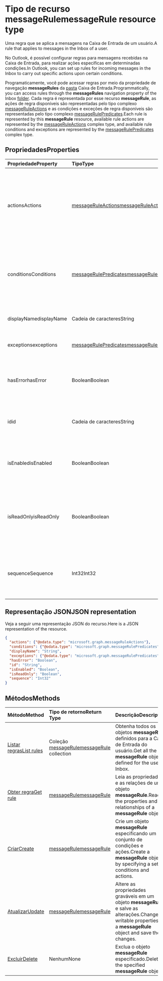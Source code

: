 # <a name="messagerule-resource-type"></a><span data-ttu-id="bb571-101">Tipo de recurso messageRule</span><span class="sxs-lookup"><span data-stu-id="bb571-101">messageRule resource type</span></span>


<span data-ttu-id="bb571-102">Uma regra que se aplica a mensagens na Caixa de Entrada de um usuário.</span><span class="sxs-lookup"><span data-stu-id="bb571-102">A rule that applies to messages in the Inbox of a user.</span></span>

<span data-ttu-id="bb571-103">No Outlook, é possível configurar regras para mensagens recebidas na Caixa de Entrada, para realizar ações específicas em determinadas condições.</span><span class="sxs-lookup"><span data-stu-id="bb571-103">In Outlook, you can set up rules for incoming messages in the Inbox to carry out specific actions upon certain conditions.</span></span> 

<span data-ttu-id="bb571-104">Programaticamente, você pode acessar regras por meio da propriedade de navegação **messageRules** da [pasta](mailfolder.md) Caixa de Entrada.</span><span class="sxs-lookup"><span data-stu-id="bb571-104">Programmatically, you can access rules through the **messageRules** navigation property of the Inbox [folder](mailfolder.md).</span></span> <span data-ttu-id="bb571-105">Cada regra é representada por esse recurso **messageRule**, as ações de regra disponíveis são representadas pelo tipo complexo [messageRuleActions](messageruleactions.md) e as condições e exceções de regra disponíveis são representadas pelo tipo complexo [messageRulePredicates](messagerulepredicates.md).</span><span class="sxs-lookup"><span data-stu-id="bb571-105">Each rule is represented by this **messageRule** resource, available rule actions are represented by the [messageRuleActions](messageruleactions.md) complex type, and available rule conditions and exceptions are represented by the [messageRulePredicates](messagerulepredicates.md) complex type.</span></span>


## <a name="properties"></a><span data-ttu-id="bb571-106">Propriedades</span><span class="sxs-lookup"><span data-stu-id="bb571-106">Properties</span></span>
| <span data-ttu-id="bb571-107">Propriedade</span><span class="sxs-lookup"><span data-stu-id="bb571-107">Property</span></span>     | <span data-ttu-id="bb571-108">Tipo</span><span class="sxs-lookup"><span data-stu-id="bb571-108">Type</span></span>   |<span data-ttu-id="bb571-109">Descrição</span><span class="sxs-lookup"><span data-stu-id="bb571-109">Description</span></span>|
|:---------------|:--------|:----------|
| <span data-ttu-id="bb571-110">actions</span><span class="sxs-lookup"><span data-stu-id="bb571-110">Actions</span></span> | [<span data-ttu-id="bb571-111">messageRuleActions</span><span class="sxs-lookup"><span data-stu-id="bb571-111">messageRuleActions</span></span>](messageruleactions.md) | <span data-ttu-id="bb571-112">Ações a serem realizadas em uma mensagem quando as condições correspondentes forem atendidas.</span><span class="sxs-lookup"><span data-stu-id="bb571-112">Actions to be taken on a message when the corresponding conditions are fulfilled.</span></span> |
| <span data-ttu-id="bb571-113">conditions</span><span class="sxs-lookup"><span data-stu-id="bb571-113">Conditions</span></span> | [<span data-ttu-id="bb571-114">messageRulePredicates</span><span class="sxs-lookup"><span data-stu-id="bb571-114">messageRulePredicates</span></span>](messagerulepredicates.md) | <span data-ttu-id="bb571-115">Condições que, quando atendidas, acionarão as ações correspondentes dessa regra.</span><span class="sxs-lookup"><span data-stu-id="bb571-115">Conditions that when fulfilled, will trigger the corresponding actions for that rule.</span></span> |
| <span data-ttu-id="bb571-116">displayName</span><span class="sxs-lookup"><span data-stu-id="bb571-116">displayName</span></span> | <span data-ttu-id="bb571-117">Cadeia de caracteres</span><span class="sxs-lookup"><span data-stu-id="bb571-117">String</span></span> | <span data-ttu-id="bb571-118">O nome de exibição da regra.</span><span class="sxs-lookup"><span data-stu-id="bb571-118">The name of the new formatting rule.</span></span> |
| <span data-ttu-id="bb571-119">exceptions</span><span class="sxs-lookup"><span data-stu-id="bb571-119">exceptions</span></span> | [<span data-ttu-id="bb571-120">messageRulePredicates</span><span class="sxs-lookup"><span data-stu-id="bb571-120">messageRulePredicates</span></span>](messagerulepredicates.md) | <span data-ttu-id="bb571-121">Condições de exceção para a regra.</span><span class="sxs-lookup"><span data-stu-id="bb571-121">Exception conditions for the rule.</span></span> |
| <span data-ttu-id="bb571-122">hasError</span><span class="sxs-lookup"><span data-stu-id="bb571-122">hasError</span></span> | <span data-ttu-id="bb571-123">Boolean</span><span class="sxs-lookup"><span data-stu-id="bb571-123">Boolean</span></span> | <span data-ttu-id="bb571-124">Indica se a regra está em uma condição de erro.</span><span class="sxs-lookup"><span data-stu-id="bb571-124">Indicates whether the rule is in an error condition.</span></span> <span data-ttu-id="bb571-125">Somente leitura.</span><span class="sxs-lookup"><span data-stu-id="bb571-125">Read-only.</span></span> |
| <span data-ttu-id="bb571-126">id</span><span class="sxs-lookup"><span data-stu-id="bb571-126">id</span></span> |<span data-ttu-id="bb571-127">Cadeia de caracteres</span><span class="sxs-lookup"><span data-stu-id="bb571-127">String</span></span>|<span data-ttu-id="bb571-128">O identificador exclusivo da regra.</span><span class="sxs-lookup"><span data-stu-id="bb571-128">The unique identifier of the rule.</span></span> <span data-ttu-id="bb571-129">Somente leitura.</span><span class="sxs-lookup"><span data-stu-id="bb571-129">Read-only.</span></span>|
| <span data-ttu-id="bb571-130">isEnabled</span><span class="sxs-lookup"><span data-stu-id="bb571-130">isEnabled</span></span> | <span data-ttu-id="bb571-131">Boolean</span><span class="sxs-lookup"><span data-stu-id="bb571-131">Boolean</span></span> | <span data-ttu-id="bb571-132">Indica se a regra está habilitada para ser aplicada a mensagens.</span><span class="sxs-lookup"><span data-stu-id="bb571-132">Indicates whether the rule is enabled to be applied to messages.</span></span> |
| <span data-ttu-id="bb571-133">isReadOnly</span><span class="sxs-lookup"><span data-stu-id="bb571-133">isReadOnly</span></span> | <span data-ttu-id="bb571-134">Boolean</span><span class="sxs-lookup"><span data-stu-id="bb571-134">Boolean</span></span> | <span data-ttu-id="bb571-135">Indica se a regra é somente leitura e não pode ser modificada ou excluída pelas regras da API REST.</span><span class="sxs-lookup"><span data-stu-id="bb571-135">Indicates if the rule is read-only and cannot be modified or deleted by the rules REST API.</span></span> |
| <span data-ttu-id="bb571-136">sequence</span><span class="sxs-lookup"><span data-stu-id="bb571-136">Sequence</span></span> | <span data-ttu-id="bb571-137">Int32</span><span class="sxs-lookup"><span data-stu-id="bb571-137">Int32</span></span> | <span data-ttu-id="bb571-138">Indica a ordem em que a regra é executada, entre outras regras.</span><span class="sxs-lookup"><span data-stu-id="bb571-138">Indicates the order in which the rule is executed, among other rules.</span></span> |


## <a name="json-representation"></a><span data-ttu-id="bb571-139">Representação JSON</span><span class="sxs-lookup"><span data-stu-id="bb571-139">JSON representation</span></span>
<span data-ttu-id="bb571-140">Veja a seguir uma representação JSON do recurso.</span><span class="sxs-lookup"><span data-stu-id="bb571-140">Here is a JSON representation of the resource.</span></span>

<!-- {
  "blockType": "resource",
  "optionalProperties": [
   ],
  "@odata.type": "microsoft.graph.messageRule"
}-->

```json
{
  "actions": {"@odata.type": "microsoft.graph.messageRuleActions"},
  "conditions": {"@odata.type": "microsoft.graph.messageRulePredicates"},
  "displayName": "String",
  "exceptions": {"@odata.type": "microsoft.graph.messageRulePredicates"},
  "hasError": "Boolean",
  "id": "String",
  "isEnabled": "Boolean",
  "isReadOnly": "Boolean",
  "sequence": "Int32"
}

```

## <a name="methods"></a><span data-ttu-id="bb571-141">Métodos</span><span class="sxs-lookup"><span data-stu-id="bb571-141">Methods</span></span>
| <span data-ttu-id="bb571-142">Método</span><span class="sxs-lookup"><span data-stu-id="bb571-142">Method</span></span>           | <span data-ttu-id="bb571-143">Tipo de retorno</span><span class="sxs-lookup"><span data-stu-id="bb571-143">Return Type</span></span>    |<span data-ttu-id="bb571-144">Descrição</span><span class="sxs-lookup"><span data-stu-id="bb571-144">Description</span></span>|
|:---------------|:--------|:----------|
|[<span data-ttu-id="bb571-145">Listar regras</span><span class="sxs-lookup"><span data-stu-id="bb571-145">List rules</span></span>](../api/mailfolder_list_messagerules.md) | <span data-ttu-id="bb571-146">Coleção [messageRule](messagerule.md)</span><span class="sxs-lookup"><span data-stu-id="bb571-146">[messageRule](messagerule.md) collection</span></span> |<span data-ttu-id="bb571-147">Obtenha todos os objetos **messageRule** definidos para a Caixa de Entrada do usuário.</span><span class="sxs-lookup"><span data-stu-id="bb571-147">Get all the **messageRule** objects defined for the user's Inbox.</span></span>|
|[<span data-ttu-id="bb571-148">Obter regra</span><span class="sxs-lookup"><span data-stu-id="bb571-148">Get rule</span></span>](../api/messagerule_get.md) | [<span data-ttu-id="bb571-149">messageRule</span><span class="sxs-lookup"><span data-stu-id="bb571-149">messageRule</span></span>](messagerule.md) |<span data-ttu-id="bb571-150">Leia as propriedades e as relações de um objeto **messageRule**.</span><span class="sxs-lookup"><span data-stu-id="bb571-150">Read the properties and relationships of a **messageRule** object.</span></span>|
|[<span data-ttu-id="bb571-151">Criar</span><span class="sxs-lookup"><span data-stu-id="bb571-151">Create</span></span>](../api/mailfolder_post_messagerules.md) | [<span data-ttu-id="bb571-152">messageRule</span><span class="sxs-lookup"><span data-stu-id="bb571-152">messageRule</span></span>](messagerule.md) |<span data-ttu-id="bb571-153">Crie um objeto **messageRule** especificando um conjunto de condições e ações.</span><span class="sxs-lookup"><span data-stu-id="bb571-153">Create a **messageRule** object by specifying a set of conditions and actions.</span></span>|
|[<span data-ttu-id="bb571-154">Atualizar</span><span class="sxs-lookup"><span data-stu-id="bb571-154">Update</span></span>](../api/messagerule_update.md) | [<span data-ttu-id="bb571-155">messageRule</span><span class="sxs-lookup"><span data-stu-id="bb571-155">messageRule</span></span>](messagerule.md) |<span data-ttu-id="bb571-156">Altere as propriedades graváveis em um objeto **messageRule** e salve as alterações.</span><span class="sxs-lookup"><span data-stu-id="bb571-156">Change writable properties on a **messageRule** object and save the changes.</span></span> |
|[<span data-ttu-id="bb571-157">Excluir</span><span class="sxs-lookup"><span data-stu-id="bb571-157">Delete</span></span>](../api/messagerule_delete.md) | <span data-ttu-id="bb571-158">Nenhum</span><span class="sxs-lookup"><span data-stu-id="bb571-158">None</span></span> |<span data-ttu-id="bb571-159">Exclua o objeto **messageRule** especificado.</span><span class="sxs-lookup"><span data-stu-id="bb571-159">Delete the specified **messageRule** object.</span></span> |

<!-- uuid: 8fcb5dbc-d5aa-4681-8e31-b001d5168d79
2015-10-25 14:57:30 UTC -->
<!-- {
  "type": "#page.annotation",
  "description": "messageRule resource",
  "keywords": "",
  "section": "documentation",
  "tocPath": ""
}-->